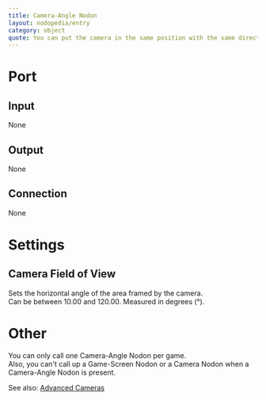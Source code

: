 ```yaml
---
title: Camera-Angle Nodon
layout: nodopedia/entry
category: object
quote: You can put the camera in the same position with the same direction and angle. But just change the field of view, and the scope of what you're seeing changes...
---
```


# Port
## Input
None

## Output
None

## Connection
None

# Settings
## Camera Field of View
Sets the horizontal angle of the area framed by the camera.<br>
Can be between 10.00 and 120.00. Measured in degrees (°).

# Other
You can only call one Camera-Angle Nodon per game.<br>
Also, you can't call up a Game-Screen Nodon or a Camera Nodon when a Camera-Angle Nodon is present.

See also: <a href="/gbg/nodopedia/tips/advanced-cameras">Advanced Cameras</a>